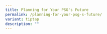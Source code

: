 ```yaml
---
title: Planning for Your PSG's Future
permalink: /planning-for-your-psg-s-future/
variant: tiptap
description: ""
---
```

